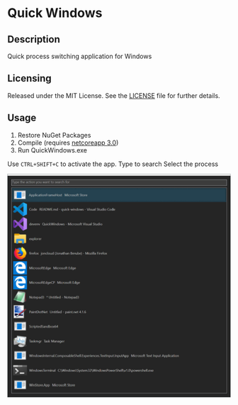 # Quick Windows
## Description
Quick process switching application for Windows

## Licensing
Released under the MIT License.  See the [LICENSE][] file for further details.

[license]: LICENSE.md

## Usage
1. Restore NuGet Packages
2. Compile (requires [netcoreapp 3.0](https://dotnet.microsoft.com/download/dotnet-core/3.0))
3. Run QuickWindows.exe

Use `CTRL+SHIFT+C` to activate the app.
Type to search
Select the process

![Screenshot](screenshot.png?raw=true "Screenshot")